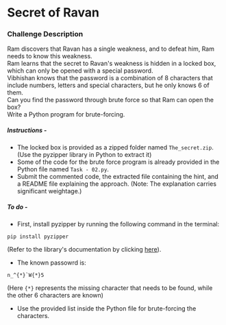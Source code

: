 # Secret of Ravan

### Challenge Description

Ram discovers that Ravan has a single weakness, and to defeat him, Ram needs to know this weakness.<br />
Ram learns that the secret to Ravan's weakness is hidden in a locked box, which can only be opened with a special password.<br />
Vibhishan knows that the password is a combination of 8 characters that include numbers, letters and special characters, but he only knows 6 of them.<br />
Can you find the password through brute force so that Ram can open the box?<br />
Write a Python program for brute-forcing.

##### Instructions -
- The locked box is provided as a zipped folder named `The_secret.zip`. (Use the pyzipper library in Python to extract it)
- Some of the code for the brute force program is already provided in the Python file named `Task - 02.py`.
- Submit the commented code, the extracted file containing the hint, and a README file explaining the approach. (Note: The explanation carries significant weightage.)
 

##### To do -
- First, install pyzipper by running the following command in the terminal:
```
pip install pyzipper
```
(Refer to the library's documentation by clicking [here](https://pypi.org/project/pyzipper/)).
- The known passowrd is: 
```
n_^{*}`W{*}5
```
(Here `{*}` represents the missing character that needs to be found, while the other 6 characters are known)
- Use the provided list inside the Python file for brute-forcing the characters.
